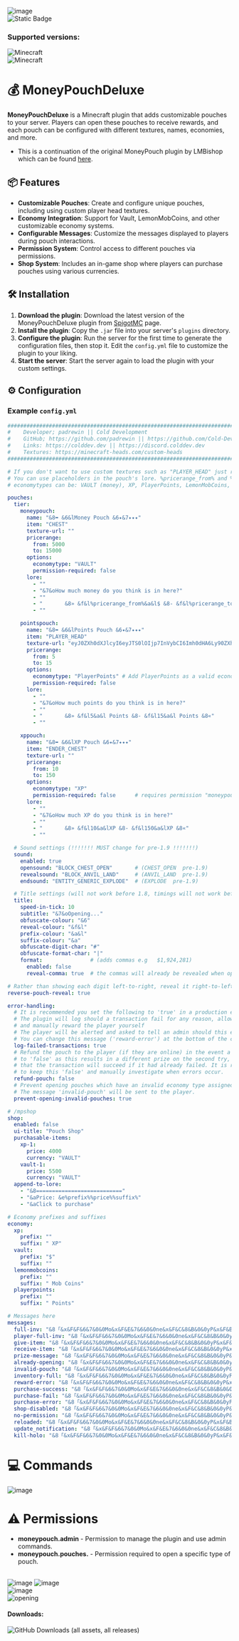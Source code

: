![image](https://imgur.com/FRoQbVI.png)<br>
![Static Badge](https://img.shields.io/badge/Version-v1.3.1-blue?color=799aca)
### Supported versions:
![Minecraft](https://img.shields.io/badge/Minecraft-1.20-blue.svg)<br>
![Minecraft](https://img.shields.io/badge/Minecraft-1.21-green.svg)
# 💰 MoneyPouchDeluxe

**MoneyPouchDeluxe** is a Minecraft plugin that adds customizable pouches to your server. Players can open these pouches to receive rewards, and each pouch can be configured with different textures, names, economies, and more.<br>
- This is a continuation of the original MoneyPouch plugin by LMBishop which can be found [here](https://github.com/LMBishop/MoneyPouch).

## 📦 Features

- **Customizable Pouches**: Create and configure unique pouches, including using custom player head textures.
- **Economy Integration**: Support for Vault, LemonMobCoins, and other customizable economy systems.
- **Configurable Messages**: Customize the messages displayed to players during pouch interactions.
- **Permission System**: Control access to different pouches via permissions.
- **Shop System**: Includes an in-game shop where players can purchase pouches using various currencies.

## 🛠️ Installation

1. **Download the plugin**: Download the latest version of the MoneyPouchDeluxe plugin from [SpigotMC](https://www.spigotmc.org/resources/moneypouchdeluxe.118795/) page.
2. **Install the plugin**: Copy the `.jar` file into your server's `plugins` directory.
3. **Configure the plugin**: Run the server for the first time to generate the configuration files, then stop it. Edit the `config.yml` file to customize the plugin to your liking.
4. **Start the server**: Start the server again to load the plugin with your custom settings.

## ⚙️ Configuration

### Example `config.yml`

```yaml
#########################################################################################################
#    Developer; padrewin || Cold Development                                                            #
#    GitHub; https://github.com/padrewin || https://github.com/Cold-Development                         #
#    Links: https://colddev.dev || https://discord.colddev.dev                                          #
#    Textures: https://minecraft-heads.com/custom-heads                                                 #
#########################################################################################################

# If you don't want to use custom textures such as "PLAYER_HEAD" just replace it with "CHEST" or "ENDER_CHEST" and leave "texture-url:" empty. You have an example below somewhere.
# You can use placeholders in the pouch's lore. %pricerange_from% and %pricerange_to%
# economytypes can be: VAULT (money), XP, PlayerPoints, LemonMobCoins, owncustomname (name of defined custom pouch)

pouches:
  tier:
    moneypouch:
      name: "&8➥ &6&lMoney Pouch &6✦&7✦✦✦"
      item: "CHEST"
      texture-url: ""
      pricerange:
        from: 5000
        to: 15000
      options:
        economytype: "VAULT"
        permission-required: false
      lore:
        - ""
        - "&7&oHow much money do you think is in here?"
        - ""
        - "       &8» &f&l%pricerange_from%&a&l$ &8- &f&l%pricerange_to%&a&l$ &8«"
        - ""

    pointspouch:
      name: "&8➥ &6&lPoints Pouch &6✦&7✦✦✦"
      item: "PLAYER_HEAD"
      texture-url: "eyJ0ZXh0dXJlcyI6eyJTS0lOIjp7InVybCI6Imh0dHA6Ly90ZXh0dXJlcy5taW5lY3JhZnQubmV0L3RleHR1cmUvOTVmZDY3ZDU2ZmZjNTNmYjM2MGExNzg3OWQ5YjUzMzhkNzMzMmQ4ZjEyOTQ5MWE1ZTE3ZThkNmU4YWVhNmMzYSJ9fX0="
      pricerange:
        from: 5
        to: 15
      options:
        economytype: "PlayerPoints" # Add PlayerPoints as a valid economy type
        permission-required: false
      lore:
        - ""
        - "&7&oHow much points do you think is in here?"
        - ""
        - "       &8» &f&l5&a&l Points &8- &f&l15&a&l Points &8«"
        - ""

    xppouch:
      name: "&8➥ &6&lXP Pouch &6✦&7✦✦✦"
      item: "ENDER_CHEST"
      texture-url: ""
      pricerange:
        from: 10
        to: 150
      options:
        economytype: "XP"
        permission-required: false      # requires permission "moneypouch.pouches.xppouch"
      lore:
        - ""
        - "&7&oHow much XP do you think is in here?"
        - ""
        - "       &8» &f&l10&a&lXP &8- &f&l150&a&lXP &8«"
        - ""

  # Sound settings (!!!!!!! MUST change for pre-1.9 !!!!!!!)
  sound:
    enabled: true
    opensound: "BLOCK_CHEST_OPEN"       # (CHEST_OPEN  pre-1.9)
    revealsound: "BLOCK_ANVIL_LAND"     # (ANVIL_LAND  pre-1.9)
    endsound: "ENTITY_GENERIC_EXPLODE"  # (EXPLODE  pre-1.9)

  # Title settings (will not work before 1.8, timings will not work before 1.10)
  title:
    speed-in-tick: 10
    subtitle: "&7&oOpening..."
    obfuscate-colour: "&6"
    reveal-colour: "&f&l"
    prefix-colour: "&a&l"
    suffix-colour: "&a"
    obfuscate-digit-char: "#"
    obfuscate-format-char: "|"
    format:               # (adds commas e.g   $1,924,281)
      enabled: false
      reveal-comma: true  # the commas will already be revealed when opening

# Rather than showing each digit left-to-right, reveal it right-to-left
reverse-pouch-reveal: true

error-handling:
  # It is recommended you set the following to 'true' in a production environment
  # The plugin will log should a transaction fail for any reason, allowing you to investigate
  # and manually reward the player yourself
  # The player will be alerted and asked to tell an admin should this event occur regardless if this is disabled
  # You can change this message ('reward-error') at the bottom of the config
  log-failed-transactions: true
  # Refund the pouch to the player (if they are online) in the event a transaction failed - this is default
  # to 'false' as this results in a different prize on the second try, and it is unlikely
  # that the transaction will succeed if it had already failed. It is recommended
  # to keep this 'false' and manually investigate when errors occur.
  refund-pouch: false
  # Prevent opening pouches which have an invalid economy type assigned to them.
  # The message 'invalid-pouch' will be sent to the player.
  prevent-opening-invalid-pouches: true

# /mpshop
shop:
  enabled: false
  ui-title: "Pouch Shop"
  purchasable-items:
    xp-1:
      price: 4000
      currency: "VAULT"
    vault-1:
      price: 5500
      currency: "VAULT"
  append-to-lore:
    - "&8==========================="
    - "&aPrice: &e%prefix%%price%%suffix%"
    - "&aClick to purchase"

# Economy prefixes and suffixes
economy:
  xp:
    prefix: ""
    suffix: " XP"
  vault:
    prefix: "$"
    suffix: ""
  lemonmobcoins:
    prefix: ""
    suffix: " Mob Coins"
  playerpoints:
    prefix: ""
    suffix: " Points"

# Messages here
messages:
  full-inv: "&8「&x&F&F&6&7&0&0Mo&x&F&E&7&6&0&0ne&x&F&C&8&B&0&0yP&x&F&B&6&D&0&0ou&x&F&A&B&0&0&0ch&x&F&6&C&2&0&0De&x&F&7&D&4&0&0lu&x&F&6&E&6&0&0xe&8」&7» &6%player%'s &finventory is &cfull&f. The pouch was dropped near the player."
  player-full-inv: "&8「&x&F&F&6&7&0&0Mo&x&F&E&7&6&0&0ne&x&F&C&8&B&0&0yP&x&F&B&6&D&0&0ou&x&F&A&B&0&0&0ch&x&F&6&C&2&0&0De&x&F&7&D&4&0&0lu&x&F&6&E&6&0&0xe&8」&7» &fYour inventory is &cfull&f. A pouch was dropped near you. Make sure to pick it up."
  give-item: "&8「&x&F&F&6&7&0&0Mo&x&F&E&7&6&0&0ne&x&F&C&8&B&0&0yP&x&F&B&6&D&0&0ou&x&F&A&B&0&0&0ch&x&F&6&C&2&0&0De&x&F&7&D&4&0&0lu&x&F&6&E&6&0&0xe&8」&7» &fYou have given &6%player%&f %item%&f."
  receive-item: "&8「&x&F&F&6&7&0&0Mo&x&F&E&7&6&0&0ne&x&F&C&8&B&0&0yP&x&F&B&6&D&0&0ou&x&F&A&B&0&0&0ch&x&F&6&C&2&0&0De&x&F&7&D&4&0&0lu&x&F&6&E&6&0&0xe&8」&7» &fYou have received &6%item%&f."
  prize-message: "&8「&x&F&F&6&7&0&0Mo&x&F&E&7&6&0&0ne&x&F&C&8&B&0&0yP&x&F&B&6&D&0&0ou&x&F&A&B&0&0&0ch&x&F&6&C&2&0&0De&x&F&7&D&4&0&0lu&x&F&6&E&6&0&0xe&8」&7» &fYou have received &6%prefix%%prize%%suffix%&f!"
  already-opening: "&8「&x&F&F&6&7&0&0Mo&x&F&E&7&6&0&0ne&x&F&C&8&B&0&0yP&x&F&B&6&D&0&0ou&x&F&A&B&0&0&0ch&x&F&6&C&2&0&0De&x&F&7&D&4&0&0lu&x&F&6&E&6&0&0xe&8」&7» &fPlease wait until you open the first chest!"
  invalid-pouch: "&8「&x&F&F&6&7&0&0Mo&x&F&E&7&6&0&0ne&x&F&C&8&B&0&0yP&x&F&B&6&D&0&0ou&x&F&A&B&0&0&0ch&x&F&6&C&2&0&0De&x&F&7&D&4&0&0lu&x&F&6&E&6&0&0xe&8」&7» &fThis chest no longer exists! &7(contact an administrator)"
  inventory-full: "&8「&x&F&F&6&7&0&0Mo&x&F&E&7&6&0&0ne&x&F&C&8&B&0&0yP&x&F&B&6&D&0&0ou&x&F&A&B&0&0&0ch&x&F&6&C&2&0&0De&x&F&7&D&4&0&0lu&x&F&6&E&6&0&0xe&8」&7» &fYour inventory is full!"
  reward-error: "&8「&x&F&F&6&7&0&0Mo&x&F&E&7&6&0&0ne&x&F&C&8&B&0&0yP&x&F&B&6&D&0&0ou&x&F&A&B&0&0&0ch&x&F&6&C&2&0&0De&x&F&7&D&4&0&0lu&x&F&6&E&6&0&0xe&8」&7» &fThe reward %prefix%%prize%%suffix% &fhas failed."
  purchase-success: "&8「&x&F&F&6&7&0&0Mo&x&F&E&7&6&0&0ne&x&F&C&8&B&0&0yP&x&F&B&6&D&0&0ou&x&F&A&B&0&0&0ch&x&F&6&C&2&0&0De&x&F&7&D&4&0&0lu&x&F&6&E&6&0&0xe&8」&7» &fYou have purchased %item%&f for &6%prefix%%price%%suffix%&f."
  purchase-fail: "&8「&x&F&F&6&7&0&0Mo&x&F&E&7&6&0&0ne&x&F&C&8&B&0&0yP&x&F&B&6&D&0&0ou&x&F&A&B&0&0&0ch&x&F&6&C&2&0&0De&x&F&7&D&4&0&0lu&x&F&6&E&6&0&0xe&8」&7» &6You do not have &6%prefix%%price%%suffix%&f."
  purchase-error: "&8「&x&F&F&6&7&0&0Mo&x&F&E&7&6&0&0ne&x&F&C&8&B&0&0yP&x&F&B&6&D&0&0ou&x&F&A&B&0&0&0ch&x&F&6&C&2&0&0De&x&F&7&D&4&0&0lu&x&F&6&E&6&0&0xe&8」&7» &6Could not complete transaction for %item%&6."
  shop-disabled: "&8「&x&F&F&6&7&0&0Mo&x&F&E&7&6&0&0ne&x&F&C&8&B&0&0yP&x&F&B&6&D&0&0ou&x&F&A&B&0&0&0ch&x&F&6&C&2&0&0De&x&F&7&D&4&0&0lu&x&F&6&E&6&0&0xe&8」&7» &fThe shop is disabled."
  no-permission: "&8「&x&F&F&6&7&0&0Mo&x&F&E&7&6&0&0ne&x&F&C&8&B&0&0yP&x&F&B&6&D&0&0ou&x&F&A&B&0&0&0ch&x&F&6&C&2&0&0De&x&F&7&D&4&0&0lu&x&F&6&E&6&0&0xe&8」&7» &fYou do not have permission to open this chest!"
  reloaded: "&8「&x&F&F&6&7&0&0Mo&x&F&E&7&6&0&0ne&x&F&C&8&B&0&0yP&x&F&B&6&D&0&0ou&x&F&A&B&0&0&0ch&x&F&6&C&2&0&0De&x&F&7&D&4&0&0lu&x&F&6&E&6&0&0xe&8」&7» MoneyPouchDeluxe has been reloaded."
  update_notification: "&8「&x&F&F&6&7&0&0Mo&x&F&E&7&6&0&0ne&x&F&C&8&B&0&0yP&x&F&B&6&D&0&0ou&x&F&A&B&0&0&0ch&x&F&6&C&2&0&0De&x&F&7&D&4&0&0lu&x&F&6&E&6&0&0xe&8」&7» &cA new version &4%latest_version% &cwas found &4(your version: %current_version%)&c. &cPlease update: &n%update_link%"
  kill-holo: "&8「&x&F&F&6&7&0&0Mo&x&F&E&7&6&0&0ne&x&F&C&8&B&0&0yP&x&F&B&6&D&0&0ou&x&F&A&B&0&0&0ch&x&F&6&C&2&0&0De&x&F&7&D&4&0&0lu&x&F&6&E&6&0&0xe&8」&7» Pouch hologram removed."
```

# 💻 Commands
![image](https://github.com/user-attachments/assets/1e5c4e68-0b45-450d-a777-bdd84bbdc57c)

# ⚠️ Permissions
- **moneypouch.admin** - Permission to manage the plugin and use admin commands.
- **moneypouch.pouches.<id>** - Permission required to open a specific type of pouch.

<br>![image](https://github.com/user-attachments/assets/280b898b-df87-476b-b208-96505929eea1)
![image](https://github.com/user-attachments/assets/efca13c8-bb79-4087-a983-8492c443bb3a)<br>
![image](https://github.com/user-attachments/assets/1e5c4e68-0b45-450d-a777-bdd84bbdc57c)<br>
![opening](https://github.com/user-attachments/assets/a7889779-bceb-42c8-b573-8d05e9d49070)

#### Downloads:
![GitHub Downloads (all assets, all releases)](https://img.shields.io/github/downloads/Cold-Development/MoneyPouchDeluxe/total?color=green)
